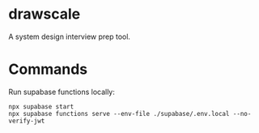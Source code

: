 # drawscale
A system design interview prep tool.

# Commands

Run supabase functions locally:
```
npx supabase start
npx supabase functions serve --env-file ./supabase/.env.local --no-verify-jwt
```